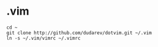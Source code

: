 # .vim

```
cd ~
git clone http://github.com/dudarev/dotvim.git ~/.vim
ln -s ~/.vim/vimrc ~/.vimrc
```
